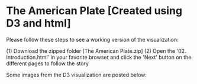 # The American Plate [Created using D3 and html]

Please follow these steps to see a working version of the visualization:

  (1) Download the zipped folder [The American Plate.zip]
  (2) Open the '02. Introduction.html' in your favorite browser and click the 'Next' button on the different pages to follow the story

Some images from the D3 visualization are posted below:


